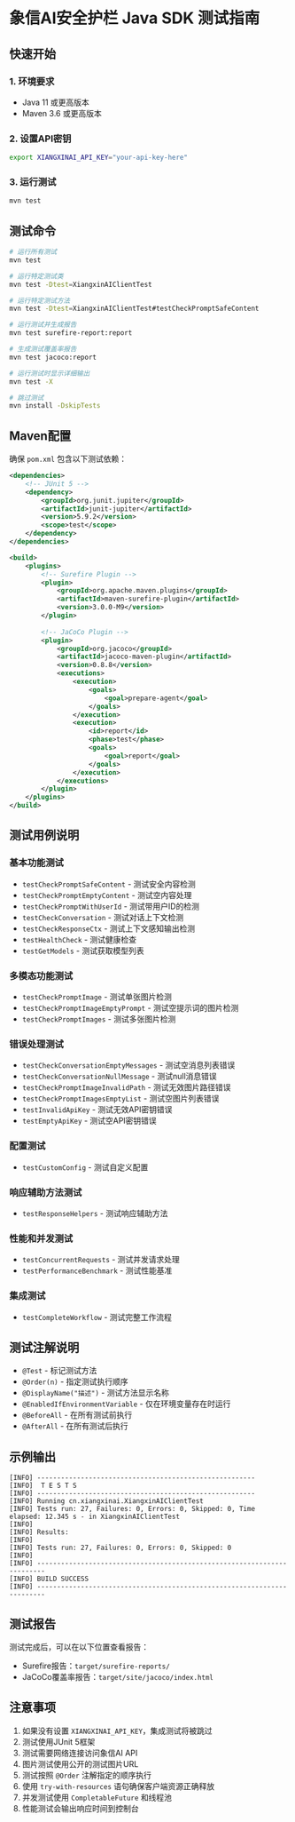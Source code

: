 # 象信AI安全护栏 Java SDK 测试指南

## 快速开始

### 1. 环境要求

- Java 11 或更高版本
- Maven 3.6 或更高版本

### 2. 设置API密钥

```bash
export XIANGXINAI_API_KEY="your-api-key-here"
```

### 3. 运行测试

```bash
mvn test
```

## 测试命令

```bash
# 运行所有测试
mvn test

# 运行特定测试类
mvn test -Dtest=XiangxinAIClientTest

# 运行特定测试方法
mvn test -Dtest=XiangxinAIClientTest#testCheckPromptSafeContent

# 运行测试并生成报告
mvn test surefire-report:report

# 生成测试覆盖率报告
mvn test jacoco:report

# 运行测试时显示详细输出
mvn test -X

# 跳过测试
mvn install -DskipTests
```

## Maven配置

确保 `pom.xml` 包含以下测试依赖：

```xml
<dependencies>
    <!-- JUnit 5 -->
    <dependency>
        <groupId>org.junit.jupiter</groupId>
        <artifactId>junit-jupiter</artifactId>
        <version>5.9.2</version>
        <scope>test</scope>
    </dependency>
</dependencies>

<build>
    <plugins>
        <!-- Surefire Plugin -->
        <plugin>
            <groupId>org.apache.maven.plugins</groupId>
            <artifactId>maven-surefire-plugin</artifactId>
            <version>3.0.0-M9</version>
        </plugin>
        
        <!-- JaCoCo Plugin -->
        <plugin>
            <groupId>org.jacoco</groupId>
            <artifactId>jacoco-maven-plugin</artifactId>
            <version>0.8.8</version>
            <executions>
                <execution>
                    <goals>
                        <goal>prepare-agent</goal>
                    </goals>
                </execution>
                <execution>
                    <id>report</id>
                    <phase>test</phase>
                    <goals>
                        <goal>report</goal>
                    </goals>
                </execution>
            </executions>
        </plugin>
    </plugins>
</build>
```

## 测试用例说明

### 基本功能测试
- `testCheckPromptSafeContent` - 测试安全内容检测
- `testCheckPromptEmptyContent` - 测试空内容处理
- `testCheckPromptWithUserId` - 测试带用户ID的检测
- `testCheckConversation` - 测试对话上下文检测
- `testCheckResponseCtx` - 测试上下文感知输出检测
- `testHealthCheck` - 测试健康检查
- `testGetModels` - 测试获取模型列表

### 多模态功能测试
- `testCheckPromptImage` - 测试单张图片检测
- `testCheckPromptImageEmptyPrompt` - 测试空提示词的图片检测
- `testCheckPromptImages` - 测试多张图片检测

### 错误处理测试
- `testCheckConversationEmptyMessages` - 测试空消息列表错误
- `testCheckConversationNullMessage` - 测试null消息错误
- `testCheckPromptImageInvalidPath` - 测试无效图片路径错误
- `testCheckPromptImagesEmptyList` - 测试空图片列表错误
- `testInvalidApiKey` - 测试无效API密钥错误
- `testEmptyApiKey` - 测试空API密钥错误

### 配置测试
- `testCustomConfig` - 测试自定义配置

### 响应辅助方法测试
- `testResponseHelpers` - 测试响应辅助方法

### 性能和并发测试
- `testConcurrentRequests` - 测试并发请求处理
- `testPerformanceBenchmark` - 测试性能基准

### 集成测试
- `testCompleteWorkflow` - 测试完整工作流程

## 测试注解说明

- `@Test` - 标记测试方法
- `@Order(n)` - 指定测试执行顺序
- `@DisplayName("描述")` - 测试方法显示名称
- `@EnabledIfEnvironmentVariable` - 仅在环境变量存在时运行
- `@BeforeAll` - 在所有测试前执行
- `@AfterAll` - 在所有测试后执行

## 示例输出

```
[INFO] -------------------------------------------------------
[INFO]  T E S T S
[INFO] -------------------------------------------------------
[INFO] Running cn.xiangxinai.XiangxinAIClientTest
[INFO] Tests run: 27, Failures: 0, Errors: 0, Skipped: 0, Time elapsed: 12.345 s - in XiangxinAIClientTest
[INFO] 
[INFO] Results:
[INFO] 
[INFO] Tests run: 27, Failures: 0, Errors: 0, Skipped: 0
[INFO] 
[INFO] ------------------------------------------------------------------------
[INFO] BUILD SUCCESS
[INFO] ------------------------------------------------------------------------
```

## 测试报告

测试完成后，可以在以下位置查看报告：

- Surefire报告：`target/surefire-reports/`
- JaCoCo覆盖率报告：`target/site/jacoco/index.html`

## 注意事项

1. 如果没有设置 `XIANGXINAI_API_KEY`，集成测试将被跳过
2. 测试使用JUnit 5框架
3. 测试需要网络连接访问象信AI API
4. 图片测试使用公开的测试图片URL
5. 测试按照 `@Order` 注解指定的顺序执行
6. 使用 `try-with-resources` 语句确保客户端资源正确释放
7. 并发测试使用 `CompletableFuture` 和线程池
8. 性能测试会输出响应时间到控制台
